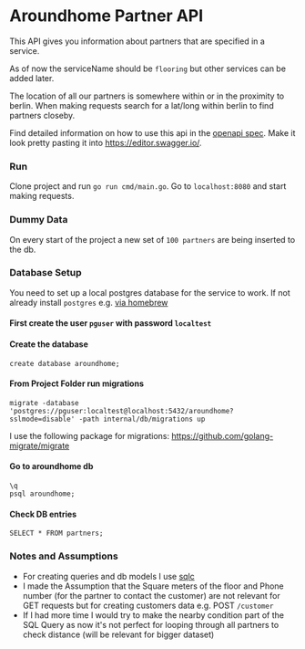 # Aroundhome Partner API

This API gives you information about partners that are specified in a service.

As of now the serviceName should be `flooring` but other services can be added later.

The location of all our partners is somewhere within or in the proximity to berlin.
When making requests search for a lat/long within berlin to find partners closeby.

Find detailed information on how to use this api in the [openapi spec](https://github.com/ramonamaltan/aroundhome/blob/main/openapi.yaml).
Make it look pretty pasting it into https://editor.swagger.io/.

### Run
Clone project and run `go run cmd/main.go`.
Go to `localhost:8080` and start making requests.

### Dummy Data
On every start of the project a new set of `100 partners` are being inserted to the db.

### Database Setup
You need to set up a local postgres database for the service to work.
If not already install `postgres` e.g. [via homebrew](https://wiki.postgresql.org/wiki/Homebrew)

#### First create the user `pguser` with password `localtest`

#### Create the database
```
create database aroundhome;
```

#### From Project Folder run migrations
```
migrate -database 'postgres://pguser:localtest@localhost:5432/aroundhome?sslmode=disable' -path internal/db/migrations up
```
I use the following package for migrations: https://github.com/golang-migrate/migrate

#### Go to aroundhome db
```
\q
psql aroundhome;
```

#### Check DB entries
```
SELECT * FROM partners;
```

### Notes and Assumptions
- For creating queries and db models I use [sqlc](https://docs.sqlc.dev/en/stable/)
- I made the Assumption that the Square meters of the floor and Phone number (for the partner to contact the customer)
are not relevant for GET requests but for creating customers data e.g. POST `/customer`
- If I had more time I would try to make the nearby condition part of the SQL Query
as now it's not perfect for looping through all partners to check distance (will be relevant for bigger dataset)
